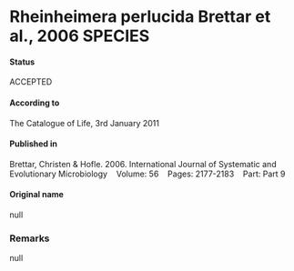 # Rheinheimera perlucida Brettar et al., 2006 SPECIES

#### Status
ACCEPTED

#### According to
The Catalogue of Life, 3rd January 2011

#### Published in
Brettar, Christen & Hofle. 2006. International Journal of Systematic and Evolutionary Microbiology    Volume: 56    Pages: 2177-2183    Part: Part 9

#### Original name
null

### Remarks
null